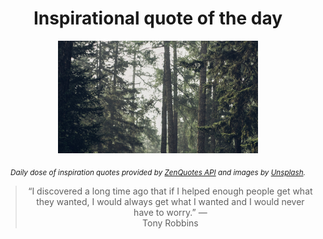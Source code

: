 
<div align="center">

# Inspirational quote of the day

<img src="./data/photo.jpeg" alt="Beautiful nature photo" width="320" height="180">

<sub><i>Daily dose of inspiration quotes provided by [ZenQuotes API](https://zenquotes.io/) and images by [Unsplash](https://unsplash.com/).</i></sub>


<blockquote>&ldquo;I discovered a long time ago that if I helped enough people get what they wanted, I would always get what I wanted and I would never have to worry.&rdquo; &mdash; <footer>Tony Robbins</footer></blockquote>

</div>
